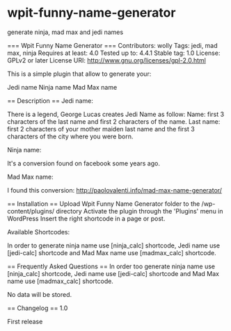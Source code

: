 # wpit-funny-name-generator
generate ninja, mad max and jedi names

=== Wpit Funny Name Generator ===
Contributors: wolly
Tags: jedi, mad max, ninja
Requires at least: 4.0
Tested up to: 4.4.1
Stable tag: 1.0
License: GPLv2 or later
License URI: http://www.gnu.org/licenses/gpl-2.0.html

This is a simple plugin that allow to generate your:

Jedi name
Ninja name
Mad Max name


== Description ==
Jedi name:

There is a legend, George Lucas creates Jedi Name as follow:
 Name: first 3 characters of the last name and first 2 characters of the name.
Last name: first 2 characters of your mother maiden last name and the first 3 characters of the city where you were born.

Ninja name:

It\'s a conversion found on facebook some years ago.

Mad Max name:

I found this conversion: http://paolovalenti.info/mad-max-name-generator/

== Installation ==
Upload Wpit Funny Name Generator folder to the /wp-content/plugins/ directory
Activate the plugin through the \'Plugins\' menu in WordPress
Insert the right shortcode in a page or post.


Available Shortcodes:

In order to generate ninja name use [ninja_calc] shortcode, Jedi name use [jedi-calc] shortcode and Mad Max name use [madmax_calc] shortcode.

== Frequently Asked Questions ==
In order too generate ninja name use [ninja_calc] shortcode, Jedi name use [jedi-calc] shortcode and Mad Max name use [madmax_calc] shortcode.

No data will be stored.

== Changelog ==
1.0

First release
